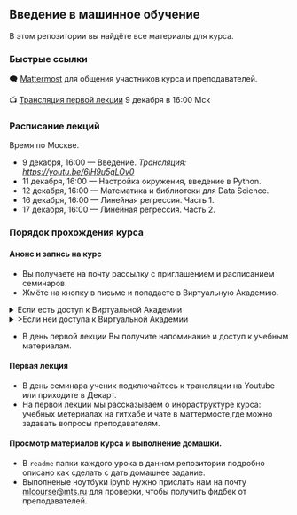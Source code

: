## Введение в машинное обучение

В этом репозитории вы найдёте все материалы для курса.

### Быстрые ссылки

🗨 [Mattermost](https://mattermost.westeurope.cloudapp.azure.com/signup_user_complete/?id=otqt5qwp9fbbpj3n4hzyc4hp6h) для общения участников курса и преподавателей.

📺 [Трансляция первой лекции](https://youtu.be/6lH9u5gLOv0) 9 декабря в 16:00 Мск

### Расписание лекций

Время по Москве.

* 9 декабря, 16:00 — Введение. *Трансляция: https://youtu.be/6lH9u5gLOv0*
* 11 декабря, 16:00 — Настройка окружения, введение в Python.
* 12 декабря, 16:00 — Математика и библиотеки для Data Science. 
* 16 декабря, 16:00 — Линейная регрессия. Часть 1. 
* 17 декабря, 16:00 — Линейная регрессия. Часть 2.


### Порядок прохождения курса

#### Анонс и запись на курс

- Вы получаете на почту рассылку с приглашением и расписанием семинаров.
- Жмёте на кнопку в письме и попадаете в Виртуальную Академию.
<details>
<summary>Если есть доступ к Виртуальной Академии</summary>
<p>
Регистрируетесь в виртуальной академии, после чего получаете на почту приглашение на первую лекцию, встреча в календаре содержит ссылку на трансляцию.
</p>
</details>   
<details>
<summary>>Если неи доступа к Виртуальной Академии</summary>
<p>
Напишите нам на почту mlcourse@mts.ru, что хотите записаться и мы Вас зарегистрируем :)
</p>
</details>   

- В день первой лекции Вы получите напоминание и доступ к учебным материалам.

#### Первая лекция

- В день семинара ученик подключайтесь к трансляции на Youtube или приходите в Декарт.
- На первой лекции мы рассказываем о инфраструктуре курса: учебных метериалах на гитхабе и чате в маттермосте,где можно задавать вопросы преподавателям.


#### Просмотр материалов курса и выполнение домашки.

- В `readme` папки каждого урока в данном репозитории подробно описано как сделать с дать домашнее задание.
- Выполненые ноутбуки ipynb нужно прислать нам на почту mlcourse@mts.ru для проверки, чтобы получить фидбек от преподавателей.

